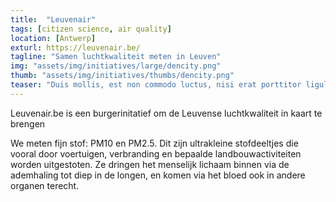 ```yaml
---
title:  "Leuvenair"
tags: [citizen science, air quality]
location: [Antwerp]
exturl: https://leuvenair.be/
tagline: "Samen luchtkwaliteit meten in Leuven"
img: "assets/img/initiatives/large/dencity.png"
thumb: "assets/img/initiatives/thumbs/dencity.png"
teaser: "Duis mollis, est non commodo luctus, nisi erat porttitor ligula, eget lacinia odio sem nec elit."
---
```

Leuvenair.be is een burgerinitatief om de Leuvense luchtkwaliteit in kaart te brengen

We meten fijn stof: PM10 en PM2.5. Dit zijn ultrakleine stofdeeltjes die vooral door voertuigen, verbranding en bepaalde landbouwactiviteiten worden uitgestoten. Ze dringen het menselijk lichaam binnen via de ademhaling tot diep in de longen, en komen via het bloed ook in andere organen terecht.
